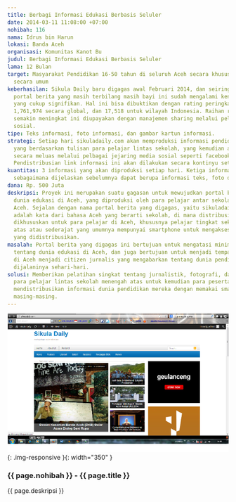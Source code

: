```yaml
---
title: Berbagi Informasi Edukasi Berbasis Seluler
date: 2014-03-11 11:08:00 +07:00
nohibah: 116
nama: Idrus bin Harun
lokasi: Banda Aceh
organisasi: Komunitas Kanot Bu
judul: Berbagi Informasi Edukasi Berbasis Seluler
lama: 12 Bulan
target: Masyarakat Pendidikan 16-50 tahun di seluruh Aceh secara khusus dan Indonesia
  secara umum
keberhasilan: Sikula Daily baru digagas awal Februari 2014, dan seiring dengan berjalannya
  portal berita yang masih terbilang masih bayi ini sudah mengalami kenaikan rating
  yang cukup signifikan. Hal ini bisa dibuktikan dengan rating peringkat alexa.com
  1,761,974 secara global, dan 17,518 untuk wilayah Indonesia. Raihan rating yang
  semakin meningkat ini diupayakan dengan manajemen sharing melalui pelbagai media
  sosial.
tipe: Teks informasi, foto informasi, dan gambar kartun informasi.
strategi: Setiap hari sikuladaily.com akan memproduksi informasi pendidikan di Aceh
  yang berdasarkan tulisan para pelajar lintas sekolah, yang kemudian akan didistribusikan
  secara meluas melalui pelbagai jejaring media sosial seperti facebook dan twitter.
  Pendistribusian link informasi ini akan dilakukan secara kontinyu setiap harinya.
kuantitas: 3 informasi yang akan diproduksi setiap hari. Ketiga informasi tersebut
  sebagaimana dijelaskan sebelumnya dapat berupa informasi teks, foto dan kartun.
dana: Rp. 500 Juta
deskripsi: Proyek ini merupakan suatu gagasan untuk mewujudkan portal berita tentang
  dunia edukasi di Aceh, yang diproduksi oleh para pelajar antar sekolah di seluruh
  Aceh. Sejalan dengan nama portal berita yang digagas, yaitu sikuladaily.com, sikula
  adalah kata dari bahasa Aceh yang berarti sekolah, di mana distribusi informasi
  dikhususkan untuk para pelajar di Aceh, khususnya pelajar tingkat sekolah menengah
  atas atau sederajat yang umumnya mempunyai smartphone untuk mengakses berita edukatif
  yang didistribusikan.
masalah: Portal berita yang digagas ini bertujuan untuk mengatasi minimnya informasi
  tentang dunia edukasi di Aceh, dan juga bertujuan untuk menjadi tempat para pelajar
  di Aceh menjadi citizen jurnalis yang mengabarkan tentang dunia pendidikan yang
  dijalaninya sehari-hari.
solusi: Memberikan pelatihan singkat tentang jurnalistik, fotografi, dan kartun, kepada
  para pelajar lintas sekolah menengah atas untuk kemudian para peserta tersebut bisa
  mendistribusikan informasi dunia pendidikan mereka dengan memakai smartphonenya
  masing-masing.
---
```


![116](/static/img/hibahcms/116.png){: .img-responsive }{: width="350" }

### {{ page.nohibah }} - {{ page.title }}

{{ page.deskripsi }}
